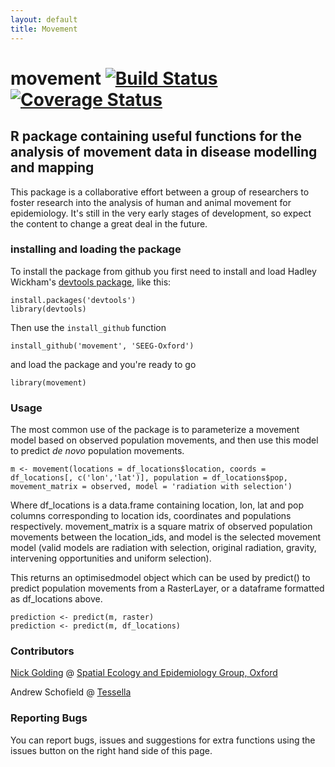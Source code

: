 ```yaml
---
layout: default
title: Movement
---
```

# movement [![Build Status](https://travis-ci.org/andrew-schofield-tessella/movement.svg?branch=master)](https://travis-ci.org/andrew-schofield-tessella/movement) [![Coverage Status](https://coveralls.io/repos/andrew-schofield-tessella/movement/badge.svg)](https://coveralls.io/r/andrew-schofield-tessella/movement) 
## R package containing useful functions for the analysis of movement data in disease modelling and mapping

This package is a collaborative effort between a group of researchers to foster research into the analysis of human and animal movement for epidemiology. It's still in the very early stages of development, so expect the content to change a great deal in the future.

### installing and loading the package

To install the package from github you first need to install and load Hadley Wickham's [devtools package][devtools], like this:

```
install.packages('devtools')
library(devtools)
```

Then use the `install_github` function

```
install_github('movement', 'SEEG-Oxford')
```

and load the package and you're ready to go

```
library(movement)
```

### Usage

The most common use of the package is to parameterize a movement model based on observed population movements, and then use this model to predict _de novo_ population movements.

```
m <- movement(locations = df_locations$location, coords = df_locations[, c('lon','lat')], population = df_locations$pop, movement_matrix = observed, model = 'radiation with selection')
```
Where df_locations is a data.frame containing location, lon, lat and pop columns corresponding to location ids, coordinates and populations respectively. movement_matrix is a square matrix of observed population movements between the location_ids, and model is the selected movement model (valid models are radiation with selection, original radiation, gravity, intervening opportunities and uniform selection).

This returns an optimisedmodel object which can be used by predict() to predict population movements from a RasterLayer, or a dataframe formatted as df_locations above.

```
prediction <- predict(m, raster)
prediction <- predict(m, df_locations)
```

### Contributors

[Nick Golding][Nick] @ [Spatial Ecology and Epidemiology Group, Oxford][seeg]

Andrew Schofield @ [Tessella][tessella]

### Reporting Bugs

You can report bugs, issues and suggestions for extra functions using the issues button on the right hand side of this page.


[Nick]: http://www.map.ox.ac.uk/about-map/map-team/nicholas-golding/
[seeg]: http://simonhay.zoo.ox.ac.uk/staff.php
[devtools]: http://cran.r-project.org/web/packages/devtools/index.html
[tessella]: http://www.tessella.com/